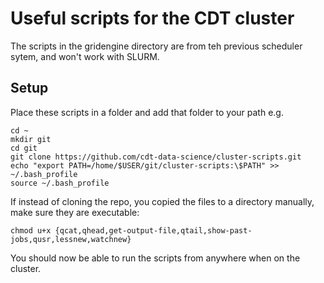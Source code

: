 # Useful scripts for the CDT cluster

The scripts in the gridengine directory are from teh previous scheduler sytem, and won't work with SLURM.

## Setup

Place these scripts in a folder and add that folder to your path e.g.

```{bash}
cd ~
mkdir git
cd git
git clone https://github.com/cdt-data-science/cluster-scripts.git
echo "export PATH=/home/$USER/git/cluster-scripts:\$PATH" >> ~/.bash_profile
source ~/.bash_profile
```

If instead of cloning the repo, you copied the files to a directory manually, make sure they are executable:
```{bash}
chmod u+x {qcat,qhead,get-output-file,qtail,show-past-jobs,qusr,lessnew,watchnew}
```

You should now be able to run the scripts from anywhere when on the cluster.
